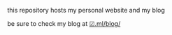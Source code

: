 this repository hosts my personal website and my blog

be sure to check my blog at [☑.ml/blog/](http://☑.ml/blog/)

